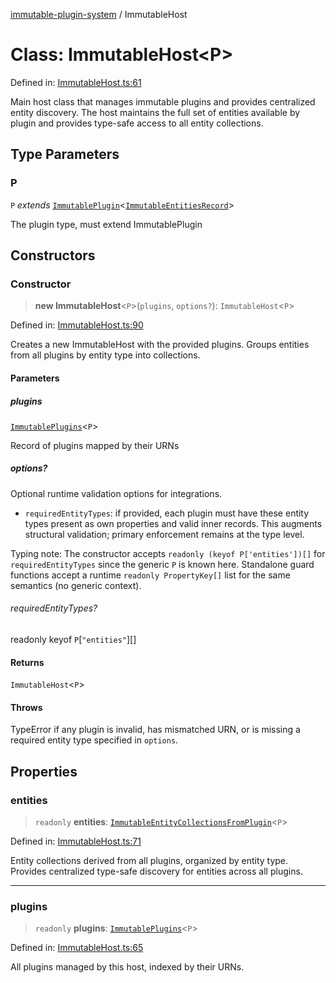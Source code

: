[immutable-plugin-system](../README.md) / ImmutableHost

# Class: ImmutableHost\<P\>

Defined in: [ImmutableHost.ts:61](https://github.com/agladysh/immutable-plugin-system/blob/main/src/ImmutableHost.ts#L61)

Main host class that manages immutable plugins and provides centralized entity discovery.
The host maintains the full set of entities available by plugin and provides
type-safe access to all entity collections.

## Type Parameters

### P

`P` *extends* [`ImmutablePlugin`](../interfaces/ImmutablePlugin.md)\<[`ImmutableEntitiesRecord`](../type-aliases/ImmutableEntitiesRecord.md)\>

The plugin type, must extend ImmutablePlugin

## Constructors

### Constructor

> **new ImmutableHost**\<`P`\>(`plugins`, `options?`): `ImmutableHost`\<`P`\>

Defined in: [ImmutableHost.ts:90](https://github.com/agladysh/immutable-plugin-system/blob/main/src/ImmutableHost.ts#L90)

Creates a new ImmutableHost with the provided plugins.
Groups entities from all plugins by entity type into collections.

#### Parameters

##### plugins

[`ImmutablePlugins`](../type-aliases/ImmutablePlugins.md)\<`P`\>

Record of plugins mapped by their URNs

##### options?

Optional runtime validation options for integrations.
 - `requiredEntityTypes`: if provided, each plugin must have these entity
   types present as own properties and valid inner records. This augments
   structural validation; primary enforcement remains at the type level.

Typing note: The constructor accepts
`readonly (keyof P['entities'])[]` for `requiredEntityTypes` since the
generic `P` is known here. Standalone guard functions accept a runtime
`readonly PropertyKey[]` list for the same semantics (no generic context).

###### requiredEntityTypes?

readonly keyof `P`\[`"entities"`\][]

#### Returns

`ImmutableHost`\<`P`\>

#### Throws

TypeError if any plugin is invalid, has mismatched URN, or is
 missing a required entity type specified in `options`.

## Properties

### entities

> `readonly` **entities**: [`ImmutableEntityCollectionsFromPlugin`](../type-aliases/ImmutableEntityCollectionsFromPlugin.md)\<`P`\>

Defined in: [ImmutableHost.ts:71](https://github.com/agladysh/immutable-plugin-system/blob/main/src/ImmutableHost.ts#L71)

Entity collections derived from all plugins, organized by entity type.
Provides centralized type-safe discovery for entities across all plugins.

***

### plugins

> `readonly` **plugins**: [`ImmutablePlugins`](../type-aliases/ImmutablePlugins.md)\<`P`\>

Defined in: [ImmutableHost.ts:65](https://github.com/agladysh/immutable-plugin-system/blob/main/src/ImmutableHost.ts#L65)

All plugins managed by this host, indexed by their URNs.
